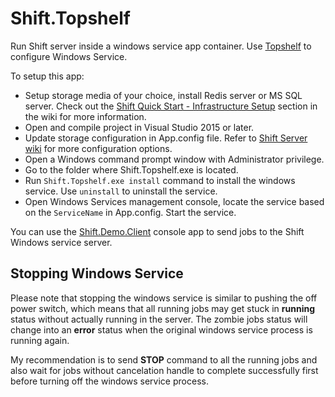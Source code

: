 # Shift.Topshelf
Run Shift server inside a windows service app container. Use [Topshelf](https://github.com/Topshelf/Topshelf) to configure Windows Service.

To setup this app:
- Setup storage media of your choice, install Redis server or MS SQL server. Check out the [Shift Quick Start - Infrastructure Setup](https://github.com/hhalim/Shift/wiki/Quick-Start#infrastructure-setup) section in the wiki for more information.
- Open and compile project in Visual Studio 2015 or later. 
- Update storage configuration in App.config file. Refer to [Shift Server wiki](https://github.com/hhalim/Shift/wiki/Shift-Server) for more configuration options. 
- Open a Windows command prompt window with Administrator privilege.
- Go to the folder where Shift.Topshelf.exe is located.
- Run `Shift.Topshelf.exe install` command to install the windows service. Use `uninstall` to uninstall the service.
- Open Windows Services management console, locate the service based on the `ServiceName` in App.config. Start the service.

You can use the [Shift.Demo.Client](https://github.com/hhalim/Shift.Demo.Client) console app to send jobs to the Shift Windows service server.

## Stopping Windows Service
Please note that stopping the windows service is similar to pushing the off power switch, which means that all running jobs may get stuck in **running** status without actually running in the server. The zombie jobs status will change into an **error** status when the original windows service process is running again.

My recommendation is to send **STOP** command to all the running jobs and also wait for jobs without cancelation handle to complete successfully first before turning off the windows service process. 
